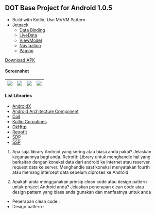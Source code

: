 ## DOT Base Project for Android 1.0.5 ##

- Build with Kotlin, Use MVVM Pattern
- [Jetpack](https://developer.android.com/jetpack/)
    - [Data Binding](https://developer.android.com/topic/libraries/data-binding)
    - [LiveData](https://developer.android.com/topic/libraries/architecture/livedata)
    - [ViewModel](https://developer.android.com/topic/libraries/architecture/viewmodel)
    - [Navigation](https://developer.android.com/guide/navigation/navigation-getting-started)
    - [Paging](https://developer.android.com/topic/libraries/architecture/paging/v3-overview)

[Download APK](https://www.dropbox.com/s/nugo4ow5mmpk5cb)

#### Screenshot ####
| ![](https://images2.imgbox.com/86/e1/SxLTCbpf_o.jpg) | ![](https://images2.imgbox.com/8d/e0/iddgIVoR_o.jpg) | ![](https://images2.imgbox.com/52/02/EuhMYl2o_o.jpg) | ![](https://images2.imgbox.com/d3/94/k7z3KXdm_o.jpg) |
| :---: | :---: | :---: | :---: |

#### List Libraries ####
- [AndroidX](https://developer.android.com/jetpack/androidx/)
- [Android Architecture Component](https://developer.android.com/topic/libraries/architecture/)
- [Coil](https://github.com/coil-kt/coil/)
- [Kotlin Coroutines](https://github.com/Kotlin/kotlinx.coroutines)
- [OkHttp](https://github.com/square/okhttp)
- [Retrofit](https://github.com/square/retrofit)
- [SDP](https://github.com/intuit/sdp)
- [SSP](https://github.com/intuit/ssp)


1.	Apa saja library Android yang sering atau biasa anda pakai? Jelaskan kegunaannya bagi anda.
    Retrofit: Library untuk menghandle hal yang berkaitan dengan koneksi data dari android ke internet atau reserver, request data ke server.
              Menghandle saat koneksi menyatakan fourth atau memang intercept data sebelum diproses ke Android

2.	Apakah anda menggunakan prinsip clean code atau design pattern untuk project Android anda? Jelaskan penerapan clean code atau design pattern yang biasa anda gunakan dan manfaatnya untuk anda

-	Penerapan clean code :
-	Design pattern :

